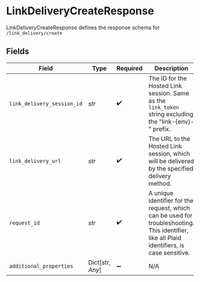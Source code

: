 # LinkDeliveryCreateResponse

LinkDeliveryCreateResponse defines the response schema for `/link_delivery/create`


## Fields

| Field                                                                                                                                       | Type                                                                                                                                        | Required                                                                                                                                    | Description                                                                                                                                 |
| ------------------------------------------------------------------------------------------------------------------------------------------- | ------------------------------------------------------------------------------------------------------------------------------------------- | ------------------------------------------------------------------------------------------------------------------------------------------- | ------------------------------------------------------------------------------------------------------------------------------------------- |
| `link_delivery_session_id`                                                                                                                  | *str*                                                                                                                                       | :heavy_check_mark:                                                                                                                          | The ID for the Hosted Link session. Same as the `link_token` string excluding the "link-{env}-" prefix.                                     |
| `link_delivery_url`                                                                                                                         | *str*                                                                                                                                       | :heavy_check_mark:                                                                                                                          | The URL to the Hosted Link session, which will be delivered by the specified delivery method.                                               |
| `request_id`                                                                                                                                | *str*                                                                                                                                       | :heavy_check_mark:                                                                                                                          | A unique identifier for the request, which can be used for troubleshooting. This identifier, like all Plaid identifiers, is case sensitive. |
| `additional_properties`                                                                                                                     | Dict[str, *Any*]                                                                                                                            | :heavy_minus_sign:                                                                                                                          | N/A                                                                                                                                         |